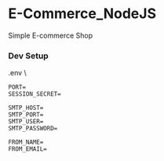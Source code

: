 # E-Commerce_NodeJS

Simple E-commerce Shop

### Dev Setup

.env \

````
PORT=
SESSION_SECRET=

SMTP_HOST=
SMTP_PORT=
SMTP_USER=
SMTP_PASSWORD=

FROM_NAME=
FROM_EMAIL=
```` 